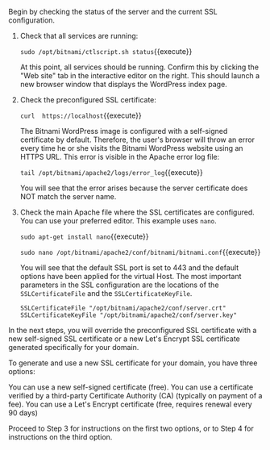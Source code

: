 Begin by checking the status of the server and the current SSL configuration.

1. Check that all services are running:

    `sudo /opt/bitnami/ctlscript.sh status`{{execute}}
    
    At this point, all services should be running. Confirm this by clicking the "Web site" tab in the interactive editor on the right. This should launch a new browser window that displays the WordPress index page.

2. Check the preconfigured SSL certificate:

    `curl  https://localhost`{{execute}}
    
    The Bitnami WordPress image is configured with a self-signed certificate by default. Therefore, the user's browser will throw an error every time he or she visits the Bitnami WordPress website using an HTTPS URL. This error is visible in the Apache error log file:
    
    `tail /opt/bitnami/apache2/logs/error_log`{{execute}}
    
    You will see that the error arises because the server certificate does NOT match the server name.

3. Check the main Apache file where the SSL certificates are configured. You can use your preferred editor. This example uses `nano`.

    `sudo apt-get install nano`{{execute}}
    
    `sudo nano /opt/bitnami/apache2/conf/bitnami/bitnami.conf`{{execute}}
    
    You will see that the default SSL port is set to 443 and the default options have been applied for the virtual Host. The most important parameters in the SSL configuration are the locations of the `SSLCertificateFile` and the `SSLCertificateKeyFile`.
    
    `SSLCertificateFile "/opt/bitnami/apache2/conf/server.crt"
     SSLCertificateKeyFile "/opt/bitnami/apache2/conf/server.key"`

In the next steps, you will override the preconfigured SSL certificate with a new self-signed SSL certificate or a new Let's Encrypt SSL certificate generated specifically for your domain.

To generate and use a new SSL certificate for your domain, you have three options:

You can use a new self-signed certificate (free).
You can use a certificate verified by a third-party Certificate Authority (CA) (typically on payment of a fee). 
You can use a Let's Encrypt certificate (free, requires renewal every 90 days)

Proceed to Step 3 for instructions on the first two options, or to Step 4 for instructions on the third option.
